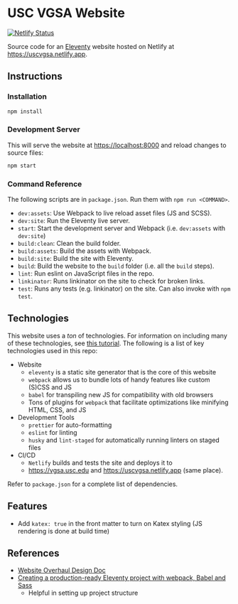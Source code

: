 # USC VGSA Website

[![Netlify Status](https://api.netlify.com/api/v1/badges/d308e357-eb36-4fb2-83ce-4fab01195619/deploy-status)](https://app.netlify.com/sites/uscvgsa/deploys)

Source code for an [Eleventy](https://www.11ty.dev/) website hosted on Netlify
at <https://uscvgsa.netlify.app>.

## Instructions

### Installation

```bash
npm install
```

### Development Server

This will serve the website at <https://localhost:8000> and reload changes to
source files:

```bash
npm start
```

### Command Reference

The following scripts are in `package.json`. Run them with `npm run <COMMAND>`.

- `dev:assets`: Use Webpack to live reload asset files (JS and SCSS).
- `dev:site`: Run the Eleventy live server.
- `start`: Start the development server and Webpack (i.e. `dev:assets` with
  `dev:site`)
- `build:clean`: Clean the build folder.
- `build:assets`: Build the assets with Webpack.
- `build:site`: Build the site with Eleventy.
- `build`: Build the website to the `build` folder (i.e. all the `build` steps).
- `lint`: Run eslint on JavaScript files in the repo.
- `linkinator`: Runs linkinator on the site to check for broken links.
- `test`: Runs any tests (e.g. linkinator) on the site. Can also invoke with
  `npm test`.

## Technologies

This website uses a _ton_ of technologies. For information on including many of
these technologies, see
[this tutorial](https://dev.to/stowball/creating-a-production-ready-eleventy-project-with-webpack-babel-and-sass-35ep).
The following is a list of key technologies used in this repo:

- Website
  - `eleventy` is a static site generator that is the core of this website
  - `webpack` allows us to bundle lots of handy features like custom (S)CSS and
    JS
  - `babel` for transpiling new JS for compatibility with old browsers
  - Tons of plugins for `webpack` that facilitate optimizations like minifying
    HTML, CSS, and JS
- Development Tools
  - `prettier` for auto-formatting
  - `eslint` for linting
  - `husky` and `lint-staged` for automatically running linters on staged files
- CI/CD
  - `Netlify` builds and tests the site and deploys it to
  - <https://vgsa.usc.edu> and <https://uscvgsa.netlify.app> (same place).

Refer to `package.json` for a complete list of dependencies.

## Features

- Add `katex: true` in the front matter to turn on Katex styling (JS rendering
  is done at build time)

## References

- [Website Overhaul Design Doc](docs/design/website_overhaul.pdf)
- [Creating a production-ready Eleventy project with webpack, Babel and Sass](https://dev.to/stowball/creating-a-production-ready-eleventy-project-with-webpack-babel-and-sass-35ep)
  - Helpful in setting up project structure
